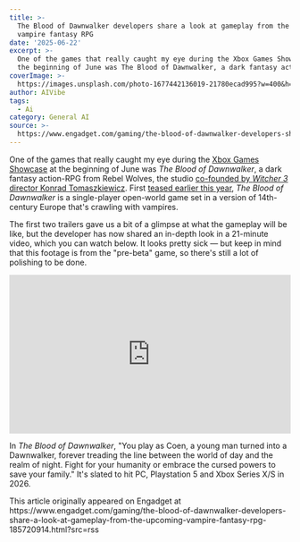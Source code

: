 ```yaml
---
title: >-
  The Blood of Dawnwalker developers share a look at gameplay from the upcoming
  vampire fantasy RPG
date: '2025-06-22'
excerpt: >-
  One of the games that really caught my eye during the Xbox Games Showcase at
  the beginning of June was The Blood of Dawnwalker, a dark fantasy action-...
coverImage: >-
  https://images.unsplash.com/photo-1677442136019-21780ecad995?w=400&h=200&fit=crop&auto=format
author: AIVibe
tags:
  - Ai
category: General AI
source: >-
  https://www.engadget.com/gaming/the-blood-of-dawnwalker-developers-share-a-look-at-gameplay-from-the-upcoming-vampire-fantasy-rpg-185720914.html?src=rss
---
```

<p>One of the games that really caught my eye during the <a data-i13n="cpos:1;pos:1" href="https://www.engadget.com/gaming/live-updates-from-the-xbox-games-showcase-at-summer-game-fest-2025-200036748.html">Xbox Games Showcase</a> at the beginning of June was <em>The Blood of Dawnwalker</em>, a dark fantasy action-RPG from Rebel Wolves, the studio <a data-i13n="cpos:2;pos:1" href="https://www.engadget.com/rebel-wolves-studio-from-witcher-3-director-155224972.html">co-founded by <em>Witcher 3</em> director Konrad Tomaszkiewicz</a>. First <a data-i13n="cpos:3;pos:1" href="https://www.youtube.com/watch?v=MWsyV7yQIBQ&amp;t=193s">teased earlier this year</a>, <em>The Blood of Dawnwalker</em> is a single-player open-world game set in a version of 14th-century Europe that&#39;s crawling with vampires.&nbsp;</p>
<p>The first two trailers gave us a bit of a glimpse at what the gameplay will be like, but the developer has now shared an in-depth look in a 21-minute video, which you can watch below. It looks pretty sick — but keep in mind that this footage is from the &quot;pre-beta&quot; game, so there&#39;s still a lot of polishing to be done.</p>
<span id="end-legacy-contents"></span><div id="216d4f6bfca0455385a49679313162af"><div style="left:0;width:100%;height:0;position:relative;padding-bottom:56.25%;"><iframe src="https://www.youtube.com/embed/ro8psdfcxJE?rel=0" style="top:0;left:0;width:100%;height:100%;position:absolute;border:0;" allowfullscreen="" scrolling="no" data-embed-domain="www.youtube.com"></iframe></div></div>

<p>In <em>The Blood of Dawnwalker</em>, &quot;You play as Coen, a young man turned into a Dawnwalker, forever treading the line between the world of day and the realm of night. Fight for your humanity or embrace the cursed powers to save your family.&quot; It&#39;s slated to hit PC, Playstation 5 and Xbox Series X/S in 2026.</p>This article originally appeared on Engadget at https://www.engadget.com/gaming/the-blood-of-dawnwalker-developers-share-a-look-at-gameplay-from-the-upcoming-vampire-fantasy-rpg-185720914.html?src=rss
